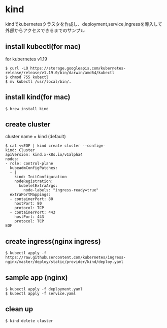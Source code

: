 # kind

kindでkubernetesクラスタを作成し、deployment,service,ingressを導入して外部からアクセスできるまでのサンプル

## install kubectl(for mac)

for kubernetes v1.19

```
$ curl -LO https://storage.googleapis.com/kubernetes-release/release/v1.19.0/bin/darwin/amd64/kubectl
$ chmod 755 kubectl
$ mv kubectl /usr/local/bin/.
```

## install kind(for mac)

```
$ brew install kind
```

## create cluster

cluster name = kind (default)

```
$ cat <<EOF | kind create cluster --config=-
kind: Cluster
apiVersion: kind.x-k8s.io/v1alpha4
nodes:
- role: control-plane
  kubeadmConfigPatches:
  - |
    kind: InitConfiguration
    nodeRegistration:
      kubeletExtraArgs:
        node-labels: "ingress-ready=true"
  extraPortMappings:
  - containerPort: 80
    hostPort: 80
    protocol: TCP
  - containerPort: 443
    hostPort: 443
    protocol: TCP
EOF
```

## create ingress(nginx ingress)

```
$ kubectl apply -f https://raw.githubusercontent.com/kubernetes/ingress-nginx/master/deploy/static/provider/kind/deploy.yaml
```

## sample app (nginx)

```
$ kubectl apply -f deployment.yaml
$ kubectl apply -f service.yaml
```

## clean up

```
$ kind delete cluster
```
